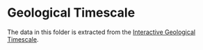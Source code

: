 # Geological Timescale

The data in this folder is extracted from the [Interactive Geological Timescale](https://github.com/i-c-stratigraphy/interactive-geological-timescale).
